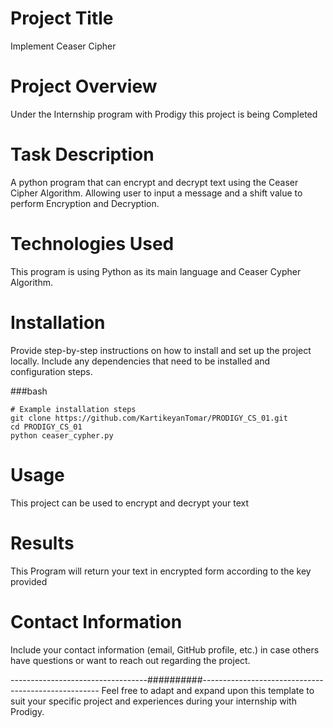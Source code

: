 # Project Title
Implement Ceaser Cipher

# Project Overview
Under the Internship program with Prodigy this project is being Completed

# Task Description
A python program that can encrypt and decrypt text using the Ceaser Cipher Algorithm. Allowing user to input a message and a shift value to perform Encryption and Decryption.

# Technologies Used
This program is using Python as its main language and Ceaser Cypher Algorithm.

# Installation

Provide step-by-step instructions on how to install and set up the project locally. Include any dependencies that need to be installed and configuration steps.

###bash
```
# Example installation steps
git clone https://github.com/KartikeyanTomar/PRODIGY_CS_01.git
cd PRODIGY_CS_01
python ceaser_cypher.py
```

# Usage

This project can be used to encrypt and decrypt your text

# Results
This Program will return your text in encrypted form according to the key provided

# Contact Information
Include your contact information (email, GitHub profile, etc.) in case others have questions or want to reach out regarding the project.

----------------------------------##########----------------------------------------------------
Feel free to adapt and expand upon this template to suit your specific project and experiences during your internship with Prodigy.
